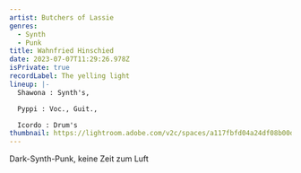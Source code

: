 ```yaml
---
artist: Butchers of Lassie
genres:
  - Synth
  - Punk
title: Wahnfried Hinschied
date: 2023-07-07T11:29:26.978Z
isPrivate: true
recordLabel: The yelling light
lineup: |-
  Shawona : Synth's, 

  Pyppi : Voc., Guit., 

  Icordo : Drum's
thumbnail: https://lightroom.adobe.com/v2c/spaces/a117fbfd04a24df08b00dc7343422215/assets/35b6b83a8e02485581cbfffe96aaba14/revisions/5709389f9dce48eba2d90d84174beb52/renditions/41842da3828d193f968e931f770bf83c
---
```

Dark-Synth-Punk, keine Zeit zum Luft